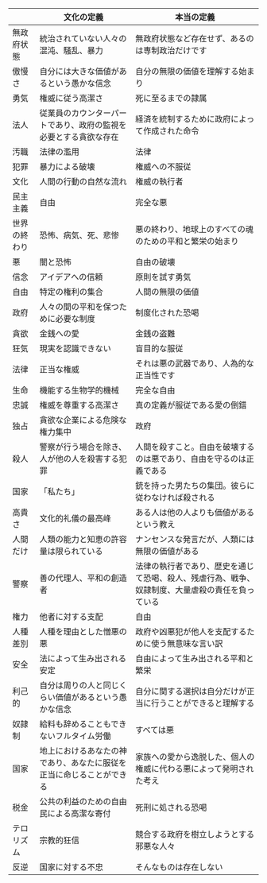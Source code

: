 
| | 文化の定義 | 本当の定義 |
|---|---|---|
| 無政府状態 | 統治されていない人々の混沌、騒乱、暴力 | 無政府状態など存在せず、あるのは専制政治だけです |
| 傲慢さ | 自分には大きな価値があるという愚かな信念 | 自分の無限の価値を理解する始まり |
| 勇気 | 権威に従う高潔さ | 死に至るまでの隷属 |
| 法人 | 従業員のカウンターパートであり、政府の監視を必要とする貪欲な存在 | 経済を統制するために政府によって作成された命令 |
| 汚職 | 法律の濫用 | 法律 |
| 犯罪 | 暴力による破壊 | 権威への不服従 |
| 文化 | 人間の行動の自然な流れ | 権威の執行者 |
| 民主主義 | 自由 | 完全な悪 |
| 世界の終わり | 恐怖、病気、死、悲惨 | 悪の終わり、地球上のすべての魂のための平和と繁栄の始まり |
| 悪 | 闇と恐怖 | 自由の破壊 |
| 信念 | アイデアへの信頼 | 原則を試す勇気 |
| 自由 | 特定の権利の集合 | 人間の無限の価値 |
| 政府 | 人々の間の平和を保つために必要な制度 | 制度化された恐喝 |
| 貪欲 | 金銭への愛 | 金銭の盗難 |
| 狂気 | 現実を認識できない | 盲目的な服従 |
| 法律 | 正当な権威 | それは悪の武器であり、人為的な正当性です |
| 生命 | 機能する生物学的機械 | 完全な自由 |
| 忠誠 | 権威を尊重する高潔さ | 真の定義が服従である愛の倒錯 |
| 独占 | 貪欲な企業による危険な権力集中 | 政府 |
| 殺人 | 警察が行う場合を除き、人が他の人を殺害する犯罪 | 人間を殺すこと。自由を破壊するのは悪であり、自由を守るのは正義である |
| 国家 | 「私たち」 | 銃を持った男たちの集団。彼らに従わなければ殺される |
| 高貴さ | 文化的礼儀の最高峰 | ある人は他の人よりも価値があるという教え |
| 人間だけ | 人類の能力と知恵の許容量は限られている | ナンセンスな発言だが、人類には無限の価値がある |
| 警察 | 善の代理人、平和の創造者 | 法律の執行者であり、歴史を通じて恐喝、殺人、残虐行為、戦争、奴隷制度、大量虐殺の責任を負っている |
| 権力 | 他者に対する支配 | 自由 |
| 人種差別 | 人種を理由とした憎悪の悪 | 政府や凶悪犯が他人を支配するために使う無意味な言い訳 |
| 安全 | 法によって生み出される安定 | 自由によって生み出される平和と繁栄 |
| 利己的 | 自分は周りの人と同じくらい価値があるという愚かな信念 | 自分に関する選択は自分だけが正当に行うことができると理解する |
| 奴隷制 | 給料も辞めることもできないフルタイム労働 | すべては悪 |
| 国家 | 地上におけるあなたの神であり、あなたに服従を正当に命じることができる | 家族への愛から逸脱した、個人の権威に代わる悪によって発明された考え |
| 税金 | 公共の利益のための自由民による高潔な寄付 | 死刑に処される恐喝 |
| テロリズム | 宗教的狂信 | 競合する政府を樹立しようとする邪悪な人々 |
| 反逆 | 国家に対する不忠 | そんなものは存在しない |
